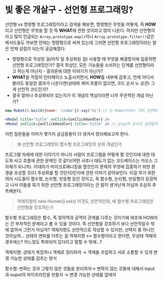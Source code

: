 # 빛 좋은 개살구 - 선언형 프로그래밍?

선언형 vs 명령형 프로그래밍이라고 검색을 해보면, 명령형은 무엇을 어떻게, 즉 **HOW**이고 선언형은 무엇을 할 것 즉 **WHAT**에 관한 것이라고 많이 나온다. 하지만 선언형이라고 많이 언급되는 `Array.prototype.map()`이나 `Array.prototype.filter()`같은 메서드들도 까보면 안에는 명령형으로 써져 있는데 그러면 선언형 프로그래밍이라는 말은 언제 성립이 되는지 궁금해졌다.

- 명령형으로 작성된 걸(아직 덜 추상화된 걸) 사용할 때 무엇을 해결할지에 집중하면 선언형 프로그래밍인가? 결국 최상단, 모든 기능들을 소비하는 단계를 선언형이라고 하는게 아닌지 - 결과론에 대한 이야기가 아닌가?
- **WHAT**을 적절히 인터페이스 노출시키면서, **HOW**를 내부에 감추고, 언제 어디서 불러도 동일한 결과가 나온다면(상태와 제어 흐름이 없으면, 코드 순서 노 상관) 그게 선언적 코드인가?
- 결국 얼마나 추상화되어 있는지가 이 개념의 핵심이라면 너무 주관적인 개념 아닌가?

```jsx
new Robot().build({name: 'irobo'}).say('hi') // 는 Robot이라는 것이 선언되어 있어야 하고 그 Robot은 build된 이후 say를 할 수 있다면 명령적이다?

<Modal title='title' onClick={onClickHandler} />
<Modal onClick={onClickHandler} title='title' /> // prop의 순서가 상관없어서 선언적이다?, 그런데 애초에 Robot도 빌더 패턴을 사용하지 않았더라면?
```

이런 질문들을 이어가 몇가지 궁금증들이 더 생겨서 정리해보고자 한다.

> 왜 선언형 프로그래밍이 함수형 프로그래밍의 상위 개념인가

프로그램 자체에 대한 이야기가 아니라 사람이 프로그램을 어떻게 짤 것인지에 대한 태도와 사고 흐름에 관한 문제인 것 같다(어떤 사조나 태도가 없는 코드베이스는 카오스 그 자체가 되니까). 이데아가 마이크로매니징을 할것인지 문제의 무엇에 집중하기 위한 환경을 조성할 것(더 추상화를 할 것인지)인지에 관한 이야기 같아보인다. 이걸 하기 위한 여러 시도들이 함수형, 논리형, 반응형 등인 것이고, 즉 함수형, 논리형, 반응형이 등장하고 나서 이들을 묶기 위한 선언형 프로그래밍이라는 큰 말이 생겨난게 아닐까 조심히 추측해본다.

> 객체지향의 new Human().ask() 이것도 선언적인데, 왜 함수형 프로그래밍은 선언형을 강조하는가

함수형 프로그래밍은 함수, 즉 정의역과 공역의 관계를 다루는 것이기에 애초에 HOW라는 건 부차적인 문제라고 볼 수 있을 것이다. 즉 선언형을 강조하기 보다 선언적일수 밖에 없어서 그런거 아닐까? 객체지향도 선언적으로 작성할 수 있지만, 선택지 중 하나인 것아닐까... 상태의 변화를 다루는 걸 객체지향 ↔ 함수형이라고 한다면, 무상태 객체의 경우에는? 어느정도 특화되어 있다라고 말할 수 밖에…?

객체지향: 상태가 복잡하니 객체로 정리하자 → 객체들 조립하고 서로 소통할 수 있게 변경 가능한 상태를 감추는 방식

함수형: 변하는 것과 그렇지 않은 것들을 분리하자→ 변하지 않는 것들에 대해서 input과 ouput의 파이프라인을 만들자 → 변경 가능한 상태를 없애자
